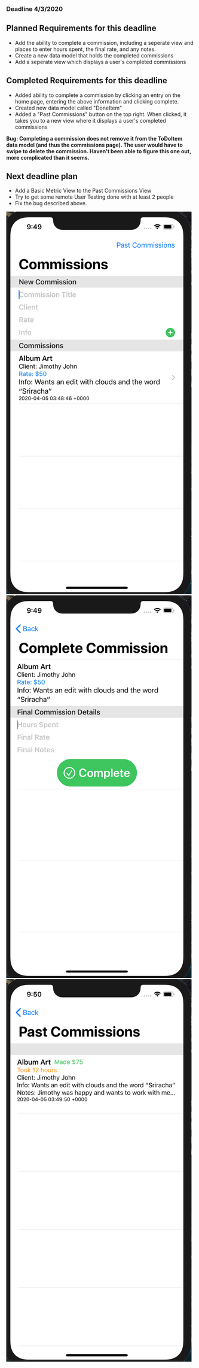 ### Deadline 4/3/2020
## Planned Requirements for this deadline
- Add the ability to complete a commission, including a seperate view and places to enter hours spent, the final rate, and any notes.
- Create a new data model that holds the completed commissions
- Add a seperate view which displays a user's completed commissions

## Completed Requirements for this deadline
- Added ability to complete a commission by clicking an entry on the home page, entering the above information and clicking complete.
- Created new data model called "DoneItem"
- Added a "Past Commissions" button on the top right. When clicked, it takes you to a new view where it displays a user's completed commissions

**Bug: Completing a commission does not remove it from the ToDoItem data model (and thus the commissions page). The user would have to swipe to delete the commission. Haven't been able to figure this one out, more complicated than it seems.**

## Next deadline plan
- Add a Basic Metric View to the Past Commissions View
- Try to get some remote User Testing done with at least 2 people
- Fix the bug described above.

![Before](Before1.png)
![Middle](Middle1.png)
![After](After1.png)
